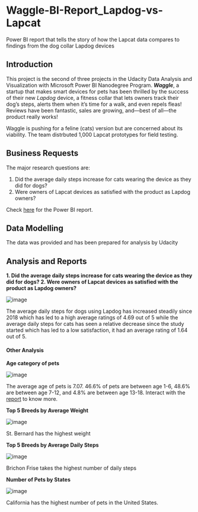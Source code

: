 # Waggle-BI-Report_Lapdog-vs-Lapcat
Power BI report that tells the story of how the Lapcat data compares to findings from the dog collar Lapdog devices

## Introduction
This project is the second of three projects in the Udacity Data Analysis and Visualization with Microsoft Power BI Nanodegree Program. ***Waggle***, a startup that makes smart devices for pets has been thrilled by the success of their new _Lapdog_ device, a fitness collar that lets owners track their dog’s steps, alerts them when it’s time for a walk, and even repels fleas! Reviews have been fantastic, sales are growing, and—best of all—the product really works!

Waggle is pushing for a feline (cats) version but are concerned about its viability. The team distrbuted 1,000 Lapcat prototypes for field testing.

## Business Requests
The major research questions are:
1. Did the average daily steps increase for cats wearing the device as they did for dogs?
2. Were owners of Lapcat devices as satisfied with the product as Lapdog owners?

Check [here](https://github.com/qudus-ade/Waggle-BI-Report_Lapdog-vs-Lapcat/blob/main/Waggle%20BI%20Report%20-%20Lapdog%20vs%20Lapcat.pbix) for the Power BI report.

## Data Modelling
The data was provided and has been prepared for analysis by Udacity

## Analysis and Reports
**1. Did the average daily steps increase for cats wearing the device as they did for dogs?
2. Were owners of Lapcat devices as satisfied with the product as Lapdog owners?**

![image](https://user-images.githubusercontent.com/67699946/182039328-568980d6-52b3-4d34-a72d-b9801f25fa0c.png)

The average daily steps for dogs using Lapdog has increased steadily since 2018 which has led to a high average ratings of 4.69 out of 5 while the average daily steps for cats has seen a relative decrease since the study started which has led to a low satisfaction, it had an average rating of 1.64 out of 5.

#### Other Analysis
**Age category of pets**

![image](https://user-images.githubusercontent.com/67699946/182041253-3f2fdc8e-2187-4e3a-9657-438dbb742598.png)

The average age of pets is 7.07. 46.6% of pets are between age 1-6, 48.6% are between age 7-12, and 4.8% are between age 13-18. Interact with the [report](https://github.com/qudus-ade/Waggle-BI-Report_Lapdog-vs-Lapcat/blob/main/Waggle%20BI%20Report%20-%20Lapdog%20vs%20Lapcat.pbix) to know more.

**Top 5 Breeds by Average Weight**

![image](https://user-images.githubusercontent.com/67699946/182041473-a8eaeef4-ff82-40c0-b524-b958eefb89c0.png)

St. Bernard has the highest weight

**Top 5 Breeds by Average Daily Steps**

![image](https://user-images.githubusercontent.com/67699946/182041574-a33ad4e0-489e-4b2f-a6fa-eb2ec81c12e3.png)

Brichon Frise takes the highest number of daily steps

**Number of Pets by States**

![image](https://user-images.githubusercontent.com/67699946/182041782-6cf280d7-3c3f-4dad-865c-b21afbef75a8.png)

California has the highest number of pets in the United States.
